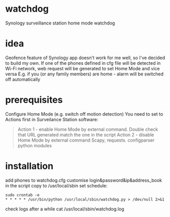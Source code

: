 # watchdog
Synology surveillance station home mode watchdog

# idea
Geofence feature of Synology app doesn't work for me well, so I've decided to build my own. 
If one of the phones defined in cfg file will be detected in Wi-Fi network, web request will be generated to set Home Mode and vice versa
E.g. if you (or any family members) are home - alarm will be switched off automatically 

# prerequisites
Configure Home Mode (e.g. switch off motion detection)
You need to set to Actions first in Surveilance Station software:
> Action 1 - enable Home Mode by external command. Double check that URL generated match the one in the script
> Action 2 - disable Home Mode by external command
Scapy, requests. configparser python modules

# installation 
add phones to watchdog.cfg
customise login&password&ip&address_book in the script
copy to /usr/local/sbin 
set schedule:
```
sudo crontab -e
* * * * * /usr/bin/python /usr/local/sbin/watchdog.py > /dev/null 2>&1
```

check logs after a while
cat /usr/local/sbin/watchdog.log

